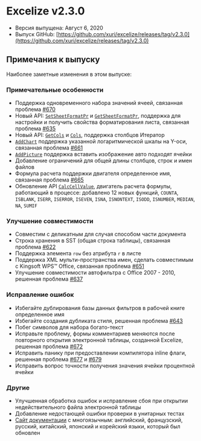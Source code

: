 # Excelize v2.3.0

* Версия выпущена: Август 6, 2020
* Выпуск GitHub: [https://github.com/xuri/excelize/releases/tag/v2.3.0](https://github.com/xuri/excelize/releases/tag/v2.3.0)

## Примечания к выпуску

Наиболее заметные изменения в этом выпуске:

### Примечательные особенности

* Поддержка одновременного набора значений ячеей, связанная проблема [#670](https://github.com/xuri/excelize/issues/670)
* Новый API: [`SetSheetFormatPr`](https://pkg.go.dev/github.com/xuri/excelize/v2@v2.3.0#File.SetSheetFormatPr) и [`GetSheetFormatPr`](https://pkg.go.dev/github.com/xuri/excelize/v2@v2.3.0#File.GetSheetFormatPr), поддержка для настройки и получить свойства форматирования листа, связанная проблема [#635](https://github.com/xuri/excelize/issues/635)
* Новый API: [`GetCols`](https://pkg.go.dev/github.com/xuri/excelize/v2@v2.3.0#File.GetCols) и [`Cols`](https://pkg.go.dev/github.com/xuri/excelize/v2@v2.3.0#Cols), поддержка столбцов Итератор
* [`AddChart`](https://pkg.go.dev/github.com/xuri/excelize/v2@v2.3.0#File.AddChart) поддержка указанной логаритмической шкалы на Y-оси, связанная проблема [#661](https://github.com/xuri/excelize/issues/661)
* [`AddPicture`](https://pkg.go.dev/github.com/xuri/excelize/v2@v2.3.0#File.AddPicture) поддержка вставить изображение авто подходят ячейки
* Добавление ограничений для общей длины столбцов, строк и имен файлов
* Формула расчета поддержки двигателя определенное имя, связанная проблема [#665](https://github.com/xuri/excelize/issues/665)
* Обновление API [`CalcCellValue`](https://pkg.go.dev/github.com/xuri/excelize/v2@v2.3.0#File.CalcCellValue), двигатель расчета формулы, работающий в процессе: добавлено 12 новых функций, `COUNTA`, `ISBLANK`, `ISERR`, `ISERROR`, `ISEVEN`, `ISNA`, `ISNONTEXT`, `ISODD`, `ISNUMBER`, `MEDIAN`, `NA`, `SUMIF`

### Улучшение совместимости

* Совместим с деликатным для случая способом части документа
* Строка хранения в SST (общая строка таблицы), связанная проблема [#622](https://github.com/xuri/excelize/issues/622)
* Поддержка элемента `row` без атрибута `r` в листе
* Поддержка XML мульти-пространства имен, сделать совместимым с Kingsoft WPS&trade; Office, связанная проблема [#651](https://github.com/xuri/excelize/issues/651)
* Улучшение совместимости автофильтра с Office 2007 - 2010, решенная проблема [#637](https://github.com/xuri/excelize/issues/637)

### Исправление ошибок

* Избегайте дублирования базы данных фильтров в рабочей книге определенное имя
* Избегайте создания дубликата стиля, решенная проблема [#643](https://github.com/xuri/excelize/issues/643)
* Побег символов для набора богато-текст
* Исправьте проблему, формы комментариев меняются после повторного открытия электронной таблицы, созданной Excelize, решенная проблема [#672](https://github.com/xuri/excelize/issues/672)
* Исправить панику при предоставлении компилятора inline флаги, решенная проблема [#677](https://github.com/xuri/excelize/issues/677) и [#679](https://github.com/xuri/excelize/issues/679)
* Исправить вопрос точности получения значения ячейки процентной ячейки

### Другие

* Улучшенная обработка ошибок и исправление сбоя при открытии недействительного файла электронной таблицы
* Добавление недостающей ошибки проверки в унитарных тестах
* [Сайт документации](https://xuri.me/excelize) с многоязычным: английский, французский, русский, китайский, японский и корейский языки, который был обновлен
